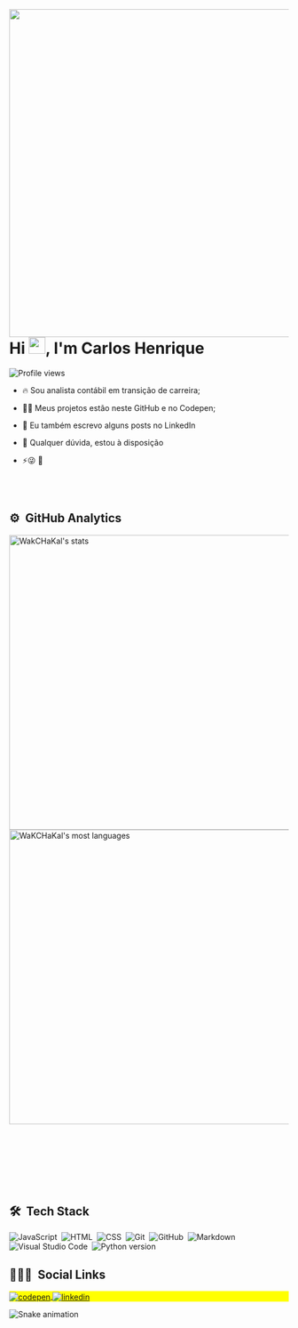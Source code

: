 <img align="right" height="590em" src="https://raw.githubusercontent.com/gist/WakCHaKal/61a98338cad2f44abf11ea88efce5110/raw/e612f4e57854db455c3e2ad77e57a965834d92bc/githubcard.svg"/>

<h1 align="left">Hi <img src="https://raw.githubusercontent.com/kaueMarques/kaueMarques/master/hi.gif" width="30px">, I'm Carlos Henrique</h1>

<p align="left"> <img src="https://komarev.com/ghpvc/?username=WakCHaKal&color=yellow" alt="Profile views" /> </p>

- 🔥 Sou analista contábil em transição de carreira;  

- 👨‍💻 Meus projetos estão neste GitHub e no Codepen;

- :pencil: Eu também escrevo alguns posts no LinkedIn

- 💬 Qualquer dúvida, estou à disposição

- ⚡😜 🐻



<div>
<br><br>

## ⚙️ &nbsp;GitHub Analytics

<p align="left">
<img width="530em" src="https://github-readme-stats.vercel.app/api?username=WakCHaKal&show_icons=true&theme=vision-friendly-dark" alt="WakCHaKal's stats"/>
<img width="530em" src="https://github-readme-stats.vercel.app/api/top-langs/?username=WakCHaKal&layout=compact&theme=vision-friendly-dark" alt="WaKCHaKal's most languages"/>
</p>

<br><br>
</div>
 <br>
<br><br>

## 🛠 &nbsp;Tech Stack

![JavaScript](https://img.shields.io/badge/-JavaScript-05122A?style=flat&logo=javascript)&nbsp;
![HTML](https://img.shields.io/badge/-HTML-05122A?style=flat&logo=HTML5)&nbsp;
![CSS](https://img.shields.io/badge/-CSS-05122A?style=flat&logo=CSS3&logoColor=1572B6)&nbsp;
![Git](https://img.shields.io/badge/-Git-05122A?style=flat&logo=git)&nbsp;
![GitHub](https://img.shields.io/badge/-GitHub-05122A?style=flat&logo=github)&nbsp;
![Markdown](https://img.shields.io/badge/-Markdown-05122A?style=flat&logo=markdown)&nbsp;
![Visual Studio Code](https://img.shields.io/badge/-Visual%20Studio%20Code-05122A?style=flat&logo=visual-studio-code&logoColor=007ACC)&nbsp;
![Python version](https://img.shields.io/badge/-Python-05122A?style=flat&logo=python)&nbsp;

## 👨🏽‍🦲 &nbsp;Social Links

<p align="left" style="background:yellow">
<a href="https://codepen.io/wakchakal" target="_blank">
  <img align="center" src="https://img.shields.io/badge/-wakchakal-05122A?style=flat&logo=codepen" alt="codepen"/>
</a>
<a href="https://www.linkedin.com/in/carloshenriquesza/" target="_blank">
  <img align="center" src="https://img.shields.io/badge/-carloshenrique-05122A?style=flat&logo=linkedin" alt="linkedin"/>
</a>
</p>
 
 
  ![Snake animation](https://github.com/WakCHaKal/WakCHaKal/blob/output/github-contribution-grid-snake.svg)
 
